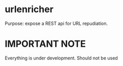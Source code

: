 # urlenricher
Purpose:
expose a REST api for URL repudiation.

# IMPORTANT NOTE
Everything is under development.
Should not be used

